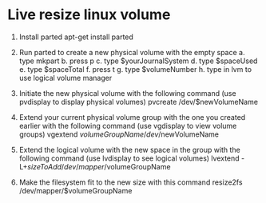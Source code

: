 # Live resize linux volume

1. Install parted
apt-get install parted

2. Run parted to create a new physical volume with the empty space
    a. type mkpart
    b. press p
    c. type $yourJournalSystem
    d. type $spaceUsed
    e. type $spaceTotal
    f. press t
    g. type $volumeNumber
    h. type in lvm to use logical volume manager

3. Initiate the new physical volume with the following command (use pvdisplay to display physical volumes)
pvcreate /dev/$newVolumeName

4. Extend your current physical volume group with the one you created earlier with the following command (use vgdisplay to view volume groups)
vgextend $volumeGroupName /dev/$newVolumeName

5. Extend the logical volume with the new space in the group with the following command (use lvdisplay to see logical volumes)
lvextend -L+$sizeToAdd /dev/mapper/$volumeGroupName

6. Make the filesystem fit to the new size with this command
resize2fs /dev/mapper/$volumeGroupName